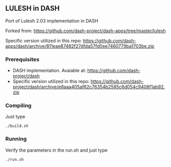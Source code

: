 ## LULESH	in DASH

Port of Lulesh 2.03 implementation in DASH

Forked from: https://github.com/dash-project/dash-apps/tree/master/lulesh

Specific version utilized in this repo: https://github.com/dash-apps/dash/archive/811eae87482f27dfda57fd0ee7460779ba1703be.zip

### Prerequisites
- DASH implementation. Avaiable at: https://github.com/dash-project/dash
- Specific version utilized in this repo: https://github.com/dash-project/dash/archive/e8aaa405af62c76354b2585c6d054c9408f1ab92.zip

### Compiling
Just type 

`./build.sh`

### Running
Verify the parameters in the run.sh and just type

`./run.sh`

